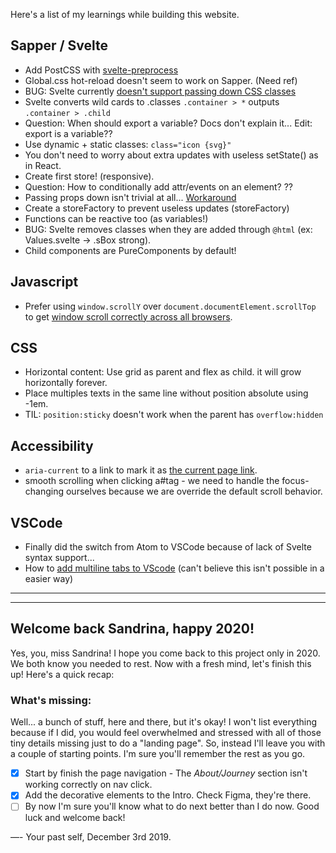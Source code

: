 Here's a list of my learnings while building this website.

## Sapper / Svelte

- Add PostCSS with [svelte-preprocess](https://www.npmjs.com/package/svelte-preprocess)
- Global.css hot-reload doesn't seem to work on Sapper. (Need ref)
- BUG: Svelte currently [doesn't support passing down CSS classes](https://github.com/sveltejs/svelte/issues/2870#issuecomment-511251023)
- Svelte converts wild cards to .classes `.container > *` outputs `.container > .child`
- Question: When should export a variable? Docs don't explain it... Edit: export is a variable??
- Use dynamic + static classes: `class="icon {svg}"`
- You don't need to worry about extra updates with useless setState() as in React.
- Create first store! (responsive).
- Question: How to conditionally add attr/events on an element? ??
- Passing props down isn't trivial at all... [Workaround](https://github.com/sveltejs/svelte/issues/2870#issuecomment-529200474)
- Create a storeFactory to prevent useless updates (storeFactory)
- Functions can be reactive too (as variables!)
- BUG: Svelte removes classes when they are added through `@html` (ex: Values.svelte -> .sBox strong).
- Child components are PureComponents by default!

## Javascript

- Prefer using `window.scrollY` over `document.documentElement.scrollTop` to get [window scroll correctly across all browsers](https://stackoverflow.com/questions/20514596/document-documentelement-scrolltop-return-value-differs-in-chrome).

## CSS

- Horizontal content: Use grid as parent and flex as child. it will grow horizontally forever.
- Place multiples texts in the same line without position absolute using -1em.
- TIL: `position:sticky` doesn't work when the parent has `overflow:hidden`

## Accessibility

- `aria-current` to a link to mark it as [the current page link](https://tink.uk/using-the-aria-current-attribute/).
- smooth scrolling when clicking a#tag - we need to handle the focus-changing ourselves because we are override the default scroll behavior.

## VSCode

- Finally did the switch from Atom to VSCode because of lack of Svelte syntax support...
- How to [add multiline tabs to VScode](https://stackoverflow.com/a/57441591/4737729) (can't believe this isn't possible in a easier way)


---
---


## Welcome back Sandrina, happy 2020!

Yes, you, miss Sandrina! I hope you come back to this project only in 2020. We both know you needed to rest.
Now with a fresh mind, let's finish this up! Here's a quick recap:

### What's missing:
Well... a bunch of stuff, here and there, but it's okay! I won't list everything because if I did, you would feel overwhelmed and stressed with all of those tiny details missing just to do a "landing page".
So, instead I'll leave you with a couple of starting points. I'm sure you'll remember the rest as you go.

- [x] Start by finish the page navigation - The _About/Journey_ section isn't working correctly on nav click.
- [x] Add the decorative elements to the Intro. Check Figma, they're there.
- [ ] By now I'm sure you'll know what to do next better than I do now. Good luck and welcome back!

—- Your past self, December 3rd 2019.
